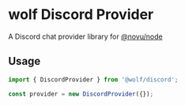 # wolf Discord Provider

A Discord chat provider library for [@novu/node](https://github.com/tecklens/tk-wolf/)

## Usage

```javascript
import { DiscordProvider } from '@wolf/discord';

const provider = new DiscordProvider({});
```
